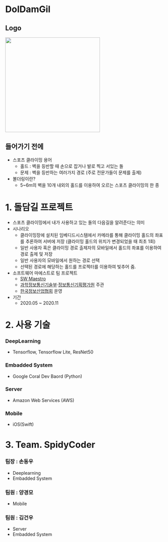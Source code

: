 # DolDamGil
## Logo

<img src = "spidycoder-3-dev/full_image.png" width = "300" height = "300">

## 들어가기 전에
- 스포츠 클라이밍 용어
  - 홀드 : 벽을 등반할 때 손으로 잡거나 발로 찍고 서있는 돌
  - 문제 : 벽을 등반하는 여러가지 경로 (주로 전문가들이 문제를 출제)
- 볼더링이란?
  - 5~6m의 벽을 10개 내외의 홀드를 이용하여 오르는 스포츠 클라이밍의 한 종
# 1. 돌담길 프로젝트
- 스포츠 클라이밍에서 내가 사용하고 있는 돌의 다음길을 알려준다는 의미
- 시나리오
  - 클라이밍장에 설치된 임베디드시스템에서 카메라를 통해 클라이밍 홀드의 좌표를 추론하여 서버에 저장 (클라이밍 홀드의 위치가 변경되었을 때 최초 1회)
  - 일반 사용자 혹은 클라이밍 경로 출제자의 모바일에서 홀드의 좌표를 이용하여 경로 출제 및 저장
  - 일반 사용자의 모바일에서 원하는 경로 선택
  - 선택된 경로에 해당하는 홀드를 프로젝터를 이용하여 빛추어 줌.
- 소프트웨어 마에스트로 팀 프로젝트
  - [SW Maestro](https://swmaestro.org/sw/main/main.do)
  - [과학정보통신기술부](https://www.msit.go.kr/index.do)·[정보통신기획평가원](https://www.iitp.kr/main.it) 주관
  - [한국정보산업협회](https://www.fkii.or.kr/2014/main/main.php) 운영
- 기간
  - 2020.05 ~ 2020.11
# 2. 사용 기술
### DeepLearning
  - Tensorflow, Tensorflow Lite, ResNet50
### Embadded System
  - Google Coral Dev Baord (Python)
### Server
  - Amazon Web Services (AWS)
### Mobile
  - iOS(Swift)
# 3. Team. SpidyCoder

### 팀장 : 손동우
  - Deeplearning
  - Embadded System
### 팀원 : 양경모
  - Mobile
### 팀원 : 김건우
  - Server
  - Embadded System
 
